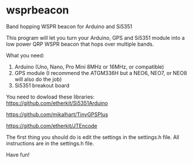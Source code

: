 # wsprbeacon
Band hopping WSPR beacon for Arduino and Si5351

This program will let you turn your Arduino, GPS and Si5351 module into a low power QRP WSPR beacon that hops over multiple bands.

What you need:
1. Arduino (Uno, Nano, Pro Mini 8MHz or 16MHz, or compatible)
2. GPS module (I recommend the ATGM336H but a NEO6, NEO7, or NEO8 will also do the job)
3. Si5351 breakout board

You need to dowload these libraries:
https://github.com/etherkit/Si5351Arduino

https://github.com/mikalhart/TinyGPSPlus

https://github.com/etherkit/JTEncode

The first thing you should do is edit the settings in the settings.h file.
All instructions are in the settings.h file.

Have fun!
